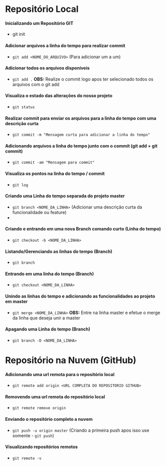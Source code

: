 # Repositório Local
#### Inicializando um Repositório GIT
 - git init

#### Adicionar arquivos a linha do tempo para realizar commit
 - `git add <NOME_DO_ARQUIVO>` (Para adicionar um a um)

#### Adicionar todos os arquivos disponíveis
 - `git add .`
 **OBS:** Realize o commit logo apos ter selecionado todos os arquivos com o git add

#### Visualiza o estado das alterações do nosso projeto
 - `git status`

#### Realizar commit para enviar os arquivos para a linha do tempo com uma descrição curta
 - `git commit -m "Mensagem curta para adicionar a linha do tempo"`

#### Adicionando arquivos a linha do tempo junto com o commit (git add + git commit)
 - `git commit -am "Mensagem para commit"`

#### Visualiza os pontos na linha do tempo / commit
 - `git log`

#### Criando uma Linha do tempo separada do projeto master
 - `git branch <NOME_DA_LINHA>` (Adicionar uma descrição curta da funcionalidade ou feature)
 - 
#### Criando e entrando em uma nova Branch comando curto (Linha do tempo)
 - `git checkout -b <NOME_DA_LINHA>`

#### Listando/Gerenciando as linhas do tempo (Branch)
 - `git branch`
  
#### Entrando em uma linha do tempo (Branch)
 - `git checkout <NOME_DA_LINHA>`

#### Unindo as linhas do tempo e adicionando as funcionalidades ao projeto em master
 - `git merge <NOME_DA_LINHA>`
**OBS:** Entre na linha master e efetue o merge da linha que deseja unir a master

#### Apagando uma Linha do tempo (Branch)
 - `git branch -D <NOME_DA_LINHA>`

# Repositório na Nuvem (GitHub)
#### Adicionando uma url remota para o repositório local
 - `git remote add origin <URL COMPLETA DO REPOSITORIO GITHUB>`

#### Removendo uma url remota do repositório local
 - `git remote remove origin`

#### Enviando o repositório completo a nuvem
 - `git push -u origin master` (Criando a primeira push apos isso use somente - `git push`)

#### Visualizando repositórios remotos
 - `git remote -v`
